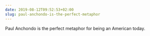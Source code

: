 ```yaml
---
date: 2019-08-12T09:52:53+02:00
slug: paul-anchondo-is-the-perfect-metaphor
---
```

Paul Anchondo is the perfect metaphor for being an American today.

